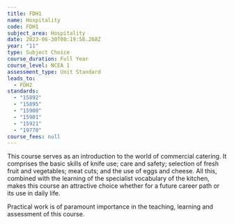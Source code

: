 ```yaml
---
title: FDH1
name: Hospitality
code: FDH1
subject_area: Hospitality
date: 2023-06-30T00:19:58.268Z
year: "11"
type: Subject Choice
course_duration: Full Year
course_level: NCEA 1
assessment_type: Unit Standard
leads_to:
  - FDH2
standards:
  - "15892"
  - "15895"
  - "15900"
  - "15901"
  - "15921"
  - "19770"
course_fees: null
---
```

This course serves as an introduction to the world of commercial catering. It comprises the basic skills of knife use; care and safety; selection of fresh fruit and vegetables; meat cuts; and the use of eggs and cheese. All this, combined with the learning of the specialist vocabulary of the kitchen, makes this course an attractive choice whether for a future career path or its use in daily life. 

Practical work is of paramount importance in the teaching, learning and assessment of this course.